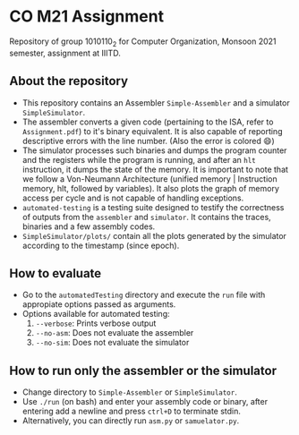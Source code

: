 # CO M21 Assignment
Repository of group 1010110<sub>2</sub> for Computer Organization, Monsoon 2021 semester, assignment at IIITD.

## About the repository
- This repository contains an Assembler `Simple-Assembler` and a simulator `SimpleSimulator`.
- The assembler converts a given code (pertaining to the ISA, refer to `Assignment.pdf`) to it's binary equivalent. It is also capable of reporting descriptive errors with the line number. (Also the error is colored 😄)
- The simulator processes such binaries and dumps the program counter and the registers while the program is running, and after an `hlt` instruction, it dumps the state of the memory. It is important to note that we follow a Von-Neumann Architecture (unified memory | Instruction memory, hlt, followed by variables). It also plots the graph of memory access per cycle and is not capable of handling exceptions.
- `automated-testing` is a testing suite designed to testify the correctness of outputs from the `assembler` and `simulator`. It contains the traces, binaries and a few assembly codes.
- `SimpleSimulator/plots/` contain all the plots generated by the simulator according to the timestamp (since epoch).

## How to evaluate
* Go to the `automatedTesting` directory and execute the `run` file with appropiate options passed as arguments.
* Options available for automated testing:
	1. `--verbose`: Prints verbose output
	2. `--no-asm`: Does not evaluate the assembler
	3. `--no-sim`: Does not evaluate the simulator

## How to run only the assembler or the simulator
- Change directory to `Simple-Assembler` or `SimpleSimulator`.
- Use `./run` (on bash) and enter your assembly code or binary, after entering add a newline and press `ctrl+D` to terminate stdin. 
- Alternatively, you can directly run `asm.py` or `samuelator.py`.
